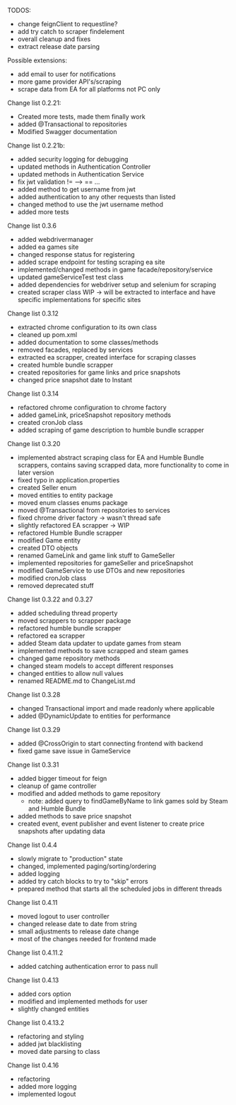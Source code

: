 
TODOS:
* change feignClient to requestline?
* add try catch to scraper findelement
* overall cleanup and fixes
* extract release date parsing

Possible extensions:
* add email to user for notifications
* more game provider API's/scraping
* scrape data from EA for all platforms not PC only


Change list 0.2.21:
* Created more tests, made them finally work
* added @Transactional to repositories
* Modified Swagger documentation

Change list 0.2.21b:
* added security logging for debugging
* updated methods in Authentication Controller
* updated methods in Authentication Service
* fix jwt validation != --> == ...
* added method to get username from jwt
* added authentication to any other requests than listed
* changed method to use the jwt username method
* added more tests

Change list 0.3.6
* added webdrivermanager
* added ea games site
* changed response status for registering
* added scrape endpoint for testing scraping ea site
* implemented/changed methods in game facade/repository/service
* updated gameServiceTest test class
* added dependencies for webdriver setup and selenium for scraping
* created scraper class WIP -> will be extracted to interface and have specific implementations for specific sites

Change list 0.3.12
* extracted chrome configuration to its own class
* cleaned up pom.xml
* added documentation to some classes/methods
* removed facades, replaced by services
* extracted ea scrapper, created interface for scraping classes
* created humble bundle scrapper
* created repositories for game links and price snapshots
* changed price snapshot date to Instant

Change list 0.3.14
* refactored chrome configuration to chrome factory
* added gameLink, priceSnapshot repository methods
* created cronJob class
* added scraping of game description to humble bundle scrapper

Change list 0.3.20
* implemented abstract scraping class for EA and Humble Bundle scrappers, contains saving scrapped data, more functionality to come in later version
* fixed typo in application.properties
* created Seller enum
* moved entities to entity package
* moved enum classes enums package
* moved @Transactional from repositories to services
* fixed chrome driver factory -> wasn't thread safe
* slightly refactored EA scrapper -> WIP
* refactored Humble Bundle scrapper
* modified Game entity
* created DTO objects
* renamed GameLink and game link stuff to GameSeller
* implemented repositories for gameSeller and priceSnapshot
* modified GameService to use DTOs and new repositories
* modified cronJob class
* removed deprecated stuff

Change list 0.3.22 and 0.3.27
* added scheduling thread property
* moved scrappers to scrapper package
* refactored humble bundle scrapper
* refactored ea scrapper
* added Steam data updater to update games from steam
* implemented methods to save scrapped and steam games
* changed game repository methods
* changed steam models to accept different responses
* changed entities to allow null values
* renamed README.md to ChangeList.md

Change list 0.3.28
* changed Transactional import and made readonly where applicable
* added @DynamicUpdate to entities for performance

Change list 0.3.29
* added @CrossOrigin to start connecting frontend with backend
* fixed game save issue in GameService

Change list 0.3.31
* added bigger timeout for feign
* cleanup of game controller
* modified and added methods to game repository
  * note: added query to findGameByName to link games sold by Steam and Humble Bundle
* added methods to save price snapshot
* created event, event publisher and event listener to create price snapshots after updating data

Change list 0.4.4
* slowly migrate to "production" state
* changed, implemented paging/sorting/ordering
* added logging
* added try catch blocks to try to "skip" errors
* prepared method that starts all the scheduled jobs in different threads 

Change list 0.4.11
* moved logout to user controller
* changed release date to date from string
* small adjustments to release date change
* most of the changes needed for frontend made

Change list 0.4.11.2
* added catching authentication error to pass null

Change list 0.4.13
* added cors option 
* modified and implemented methods for user
* slightly changed entities

Change list 0.4.13.2
* refactoring and styling
* added jwt blacklisting
* moved date parsing to class

Change list 0.4.16
* refactoring
* added more logging
* implemented logout